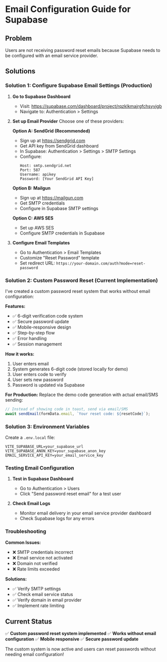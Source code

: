 # Email Configuration Guide for Supabase

## Problem
Users are not receiving password reset emails because Supabase needs to be configured with an email service provider.

## Solutions

### Solution 1: Configure Supabase Email Settings (Production)

1. **Go to Supabase Dashboard**
   - Visit: https://supabase.com/dashboard/project/rqzklkmajrgfchsyvjgb
   - Navigate to: Authentication > Settings

2. **Set up Email Provider**
   Choose one of these providers:

   **Option A: SendGrid (Recommended)**
   - Sign up at https://sendgrid.com
   - Get API key from SendGrid dashboard
   - In Supabase: Authentication > Settings > SMTP Settings
   - Configure:
     ```
     Host: smtp.sendgrid.net
     Port: 587
     Username: apikey
     Password: [Your SendGrid API Key]
     ```

   **Option B: Mailgun**
   - Sign up at https://mailgun.com
   - Get SMTP credentials
   - Configure in Supabase SMTP settings

   **Option C: AWS SES**
   - Set up AWS SES
   - Configure SMTP credentials in Supabase

3. **Configure Email Templates**
   - Go to Authentication > Email Templates
   - Customize "Reset Password" template
   - Set redirect URL: `https://your-domain.com/auth?mode=reset-password`

### Solution 2: Custom Password Reset (Current Implementation)

I've created a custom password reset system that works without email configuration:

**Features:**
- ✅ 6-digit verification code system
- ✅ Secure password update
- ✅ Mobile-responsive design
- ✅ Step-by-step flow
- ✅ Error handling
- ✅ Session management

**How it works:**
1. User enters email
2. System generates 6-digit code (stored locally for demo)
3. User enters code to verify
4. User sets new password
5. Password is updated via Supabase

**For Production:**
Replace the demo code generation with actual email/SMS sending:
```typescript
// Instead of showing code in toast, send via email/SMS
await sendEmail(formData.email, `Your reset code: ${resetCode}`);
```

### Solution 3: Environment Variables

Create a `.env.local` file:
```env
VITE_SUPABASE_URL=your_supabase_url
VITE_SUPABASE_ANON_KEY=your_supabase_anon_key
EMAIL_SERVICE_API_KEY=your_email_service_key
```

### Testing Email Configuration

1. **Test in Supabase Dashboard**
   - Go to Authentication > Users
   - Click "Send password reset email" for a test user

2. **Check Email Logs**
   - Monitor email delivery in your email service provider dashboard
   - Check Supabase logs for any errors

### Troubleshooting

**Common Issues:**
- ❌ SMTP credentials incorrect
- ❌ Email service not activated
- ❌ Domain not verified
- ❌ Rate limits exceeded

**Solutions:**
- ✅ Verify SMTP settings
- ✅ Check email service status
- ✅ Verify domain in email provider
- ✅ Implement rate limiting

## Current Status

✅ **Custom password reset system implemented**
✅ **Works without email configuration**
✅ **Mobile responsive**
✅ **Secure password update**

The custom system is now active and users can reset passwords without needing email configuration!

